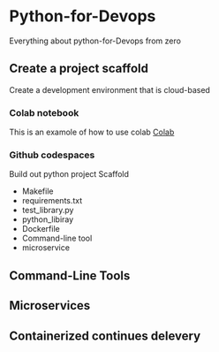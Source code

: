 # Python-for-Devops

Everything about python-for-Devops from zero

## Create a project scaffold

Create a development environment that is cloud-based

### Colab notebook 

This is an examole of how to use colab [Colab](https://github.com/onieio/justpython/blob/main/just_start_with_python.ipynb)

### Github codespaces 

Build out python project Scaffold
* Makefile
* requirements.txt
* test_library.py
* python_libiray
* Dockerfile
* Command-line tool
* microservice

## Command-Line Tools 

## Microservices

## Containerized continues delevery
